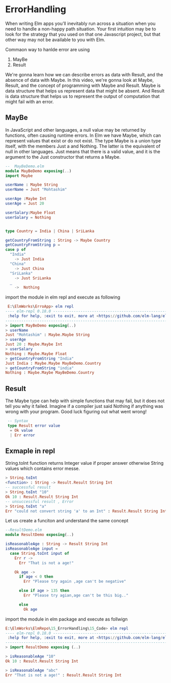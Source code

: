 # ErrorHandling

<!-- https://hackernoKon.com/error-handling-in-elm-7ffaf9ff3f8 -->

<!-- modify the english here (copy past form above)  -->
When writing Elm apps you’ll inevitably run across a situation when you need to handle a non-happy path situation. Your first intuition may be to look for the strategy that you used on that one Javascript project, but that other way may not be available to you with Elm.

Commaon way to hanlde error are using 
1. MayBe
2. Result

<!-- https://www.linkedin.com/learning/web-development-with-elm/maybe-and-the-result-data-types -->

 We're gonna learn how we can describe errors as data with Result, and the absence of data with Maybe.
 In this video, we're gonna look at Maybe, Result, and the concept of  programming with Maybe and Result. Maybe is data structure that helps us represent data that might be absent. And Result is data structure that helps us to represent the output of computation that might fail with an error.


 ## MayBe

<!-- Rephrase this 
https://learning.oreilly.com/library/view/web-applications-with/9781484226100/html/434702_1_En_4_Chapter.xhtml
-->
 In JavaScript and other languages, a null value may be returned by functions, often causing runtime errors. In Elm we have Maybe, which can represent values that exist or do not exist. The type Maybe is a union type itself, with the members Just a and Nothing. The latter is the equivalent of null in other languages. Just means that there is a valid value, and it is the argument to the Just constructor that returns a Maybe.

  ```elm
--  MayBeDemo.elm
module MayBeDemo exposing(..)
import Maybe 

userName : Maybe String 
userName = Just "Mohtashim"

userAge :Maybe Int
userAge = Just 20

userSalary:Maybe Float
userSalary = Nothing


type Country = India | China | SriLanka 

getCountryFromString : String -> Maybe Country
getCountryFromString p =
  case p of
    "India"
      -> Just India
    "China"
      -> Just China
    "SriLanka"
      -> Just SriLanka
    _
      ->  Nothing


  ```

import the module in elm repl and execute as following

```elm
 E:\ElmWorks\ErroApp> elm repl
---- elm-repl 0.18.0 -----------------------------------------------------------
 :help for help, :exit to exit, more at <https://github.com/elm-lang/elm-repl>
--------------------------------------------------------------------------------
> import MayBeDemo exposing(..)
> userName
Just "Mohtashim" : Maybe.Maybe String
> userAge
Just 20 : Maybe.Maybe Int
> userSalary
Nothing : Maybe.Maybe Float
> getCountryFromString "India"
Just India : Maybe.Maybe MayBeDemo.Country
> getCountryFromString "india"
Nothing : Maybe.Maybe MayBeDemo.Country

```

## Result

The Maybe type can help with simple functions that may fail, but it does not tell you why it failed. Imagine if a compiler just said Nothing if anything was wrong with your program. Good luck figuring out what went wrong!

```elm
 -- Syntax
 type Result error value
  = Ok value
  | Err error
```

## Exmaple in repl

String.toInt function returns Integer value if proper answer otherwise String values which contains error messe.

```elm
> String.toInt
<function> : String -> Result.Result String Int
-- successful result
> String.toInt "10"
Ok 10 : Result.Result String Int
-- unsuccessful result , Error
> String.toInt "a"
Err "could not convert string 'a' to an Int" : Result.Result String Int

```

Let us create a funciton and understand the same concept

```elm
--ResultDemo.elm
module ResultDemo exposing(..)

isReasonableAge : String -> Result String Int
isReasonableAge input =
  case String.toInt input of
    Err r ->
      Err "That is not a age!"

    Ok age ->
      if age < 0 then
        Err "Please try again ,age can't be negative"

      else if age > 135 then
        Err "Please try agian,age can't be this big.."

      else
        Ok age
```

import the module in elm package and execute as follwign

```elm
E:\ElmWorks\ElmRepo\15_ErrorHandling\15_Code> elm repl
---- elm-repl 0.18.0 -----------------------------------------------------------
 :help for help, :exit to exit, more at <https://github.com/elm-lang/elm-repl>
--------------------------------------------------------------------------------
> import ResultDemo exposing (..)

> isReasonableAge "10"
Ok 10 : Result.Result String Int

> isReasonableAge "abc"
Err "That is not a age!" : Result.Result String Int
```